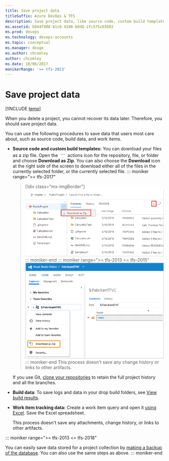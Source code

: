```yaml
---
title: Save project data 
titleSuffix: Azure DevOps & TFS
description: Save project data, like source code, custom build templates, build data, and work items, for Azure DevOps Services
ms.assetid: b944f980-81c0-4100-b0d8-2fc575c65693
ms.prod: devops
ms.technology: devops-accounts
ms.topic: conceptual
ms.manager: douge
ms.author: chcomley
author: chcomley
ms.date: 10/06/2017
monikerRange: '>= tfs-2013'
---
```


# Save project data

[!INCLUDE [temp](../../_shared/version-vsts-tfs-all-versions.md)]  

When you delete a project, you cannot recover its data later. Therefore, you should save project data.

You can use the following procedures to save data that users most care about, such as source code, build data, and work items.

-   **Source code and custom build templates:** You can download your files as a zip file. Open the ![Repository actions](../../_img/icons/actions-icon.png) actions icon for the repository, file, or folder and choose **Download as Zip**. You can also choose the **Download** icon at the right side of the screen to download either all of the files in the currently selected folder, or the currently selected file.
	::: moniker range=">= tfs-2017"
	> [!div class="mx-imgBorder"]
	> ![Download code ](../public/_img/download-code/download-zip-file.png)
	::: moniker-end
	::: moniker range=">= tfs-2013 <= tfs-2015"
    ![context menu with download as zip menu item](_img/delete-project/ic760345.png)
	::: moniker-end
    This process doesn't save any change history or links to other artifacts.

    If you use Git, [clone your repositories](../../repos/git/gitquickstart.md) to retain the full project history and all the branches.

-   **Build data**: To save logs and data in your drop build folders, see [View build results](https://msdn.microsoft.com/library/ms181733.aspx).

-   **Work item tracking data:** Create a work item query and open it [using Excel](../../boards/backlogs/office/bulk-add-modify-work-items-excel.md). Save the Excel spreadsheet.

    This process doesn't save any attachments, change history, or links to other artifacts.

::: moniker range=">= tfs-2013 <= tfs-2018"

You can easily save data stored for a project collection 
by [making a backup of the database](/tfs/server/admin/backup/config-backup-sched-plan). You can also 
use the same steps as above.
::: moniker-end